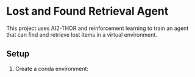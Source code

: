 # Lost and Found Retrieval Agent

This project uses AI2-THOR and reinforcement learning to train an agent that can find and retrieve lost items in a virtual environment.

## Setup

1. Create a conda environment:

